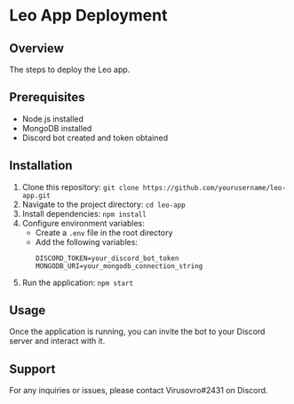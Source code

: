 # Leo App Deployment

## Overview
The steps to deploy the Leo app.

## Prerequisites
- Node.js installed
- MongoDB installed
- Discord bot created and token obtained

## Installation
1. Clone this repository: `git clone https://github.com/yourusername/leo-app.git`
2. Navigate to the project directory: `cd leo-app`
3. Install dependencies: `npm install`
4. Configure environment variables:
   - Create a `.env` file in the root directory
   - Add the following variables:
     ```
     DISCORD_TOKEN=your_discord_bot_token
     MONGODB_URI=your_mongodb_connection_string
     ```
5. Run the application: `npm start`

## Usage
Once the application is running, you can invite the bot to your Discord server and interact with it.

## Support
For any inquiries or issues, please contact Virusovro#2431 on Discord.


